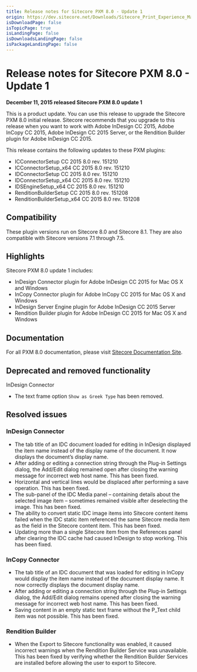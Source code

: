 ```yaml
---
title: Release notes for Sitecore PXM 8.0 - Update 1
origin: https://dev.sitecore.net/Downloads/Sitecore_Print_Experience_Manager/8_0/PXM_80_U1/Release_Notes
isDownloadPage: false
isTopicPage: true
isLandingPage: false
isDownloadsLandingPage: false
isPackageLandingPage: false
---
```


# Release notes for Sitecore PXM 8.0 - Update 1

**December 11, 2015 released Sitecore PXM 8.0 update 1**

This is a product update. You can use this release to upgrade the Sitecore PXM 8.0 initial release. Sitecore recommends that you upgrade to this release when you want to work with Adobe InDesign CC 2015, Adobe InCopy CC 2015, Adobe InDesign CC 2015 Server, or the Rendition Builder plugin for Adobe InDesign CC 2015.

This release contains the following updates to these PXM plugins:

-   ICConnectorSetup CC 2015 8.0 rev. 151210
-   ICConnectorSetup_x64 CC 2015 8.0 rev. 151210
-   IDConnectorSetup CC 2015 8.0 rev. 151210
-   IDConnectorSetup_x64 CC 2015 8.0 rev. 151210
-   IDSEngineSetup_x64 CC 2015 8.0 rev. 151210
-   RenditionBuilderSetup CC 2015 8.0 rev. 151208
-   RenditionBuilderSetup_x64 CC 2015 8.0 rev. 151208

## Compatibility

These plugin versions run on Sitecore 8.0 and Sitecore 8.1. They are also compatible with Sitecore versions 7.1 through 7.5.

## Highlights

Sitecore PXM 8.0 update 1 includes:

-   InDesign Connector plugin for Adobe InDesign CC 2015 for Mac OS X and Windows
-   InCopy Connector plugin for Adobe InCopy CC 2015 for Mac OS X and Windows
-   InDesign Server Engine plugin for Adobe InDesign CC 2015 Server
-   Rendition Builder plugin for Adobe InDesign CC 2015 for Mac OS X and Windows

## Documentation

For all PXM 8.0 documentation, please visit [Sitecore Documentation Site](https://doc.sitecore.net/print_experience_manager).

## Deprecated and removed functionality

InDesign Connector

-   The text frame option `Show as Greek Type` has been removed.

## Resolved issues

### InDesign Connector

-   The tab title of an IDC document loaded for editing in InDesign displayed the item name instead of the display name of the document. It now displays the document’s display name.
-   After adding or editing a connection string through the Plug-in Settings dialog, the Add/Edit dialog remained open after closing the warning message for incorrect web host name. This has been fixed.
-   Horizontal and vertical lines would be displaced after performing a save operation. This has been fixed.
-   The sub-panel of the IDC Media panel – containing details about the selected image item – sometimes remained visible after deselecting the image. This has been fixed.
-   The ability to convert static IDC image items into Sitecore content items failed when the IDC static item referenced the same Sitecore media item as the field in the Sitecore content item. This has been fixed.
-   Updating more than a single Sitecore item from the References panel after clearing the IDC cache had caused InDesign to stop working. This has been fixed.

### InCopy Connector

-   The tab title of an IDC document that was loaded for editing in InCopy would display the item name instead of the document display name. It now correctly displays the document display name.
-   After adding or editing a connection string through the Plug-in Settings dialog, the Add/Edit dialog remains opened after closing the warning message for incorrect web host name. This has been fixed.
-   Saving content in an empty static text frame without the P_Text child item was not possible. This has been fixed.

### Rendition Builder

-   When the Export to Sitecore functionality was enabled, it caused incorrect warnings when the Rendition Builder Service was unavailable. This has been fixed by verifying whether the Rendition Builder Services are installed before allowing the user to export to Sitecore.